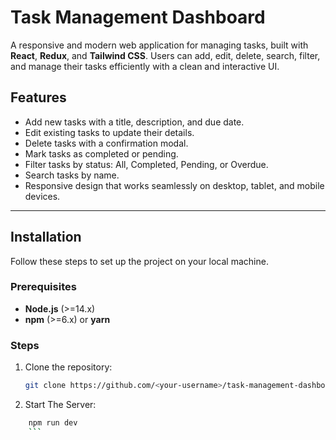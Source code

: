 # Task Management Dashboard

A responsive and modern web application for managing tasks, built with **React**, **Redux**, and **Tailwind CSS**. Users can add, edit, delete, search, filter, and manage their tasks efficiently with a clean and interactive UI.

## Features

- Add new tasks with a title, description, and due date.
- Edit existing tasks to update their details.
- Delete tasks with a confirmation modal.
- Mark tasks as completed or pending.
- Filter tasks by status: All, Completed, Pending, or Overdue.
- Search tasks by name.
- Responsive design that works seamlessly on desktop, tablet, and mobile devices.

---

## Installation

Follow these steps to set up the project on your local machine.

### Prerequisites

- **Node.js** (>=14.x)
- **npm** (>=6.x) or **yarn**

### Steps

1. Clone the repository:
   ```bash
   git clone https://github.com/<your-username>/task-management-dashboard.git
   ```

2. Start The Server:
```bash 
    npm run dev
    ```
